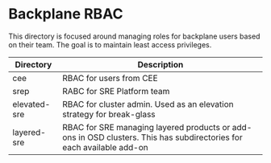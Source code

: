 # Backplane RBAC
This directory is focused around managing roles for backplane users based on their team. The goal is to maintain least access privileges.

| Directory  | Description   |
|---|---|
| cee  | RBAC for users from CEE  |
| srep  | RABC for SRE Platform team  |
|  elevated-sre | RBAC for cluster admin. Used as an elevation strategy for break-glass   |
| layered-sre  | RBAC for SRE managing layered products or add-ons in OSD clusters. This has subdirectories for each available add-on |